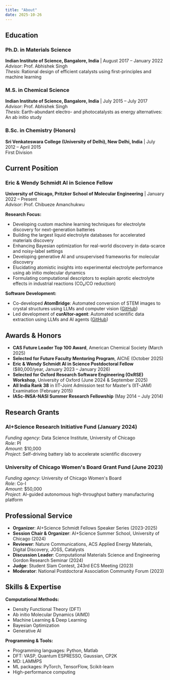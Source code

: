 ```yaml
---
title: "About"
date: 2025-10-26
---
```


## Education

### Ph.D. in Materials Science
**Indian Institute of Science, Bangalore, India** | August 2017 – January 2022  
*Advisor*: Prof. Abhishek Singh  
*Thesis*: Rational design of efficient catalysts using first-principles and machine learning

### M.S. in Chemical Science
**Indian Institute of Science, Bangalore, India** | July 2015 – July 2017  
*Advisor*: Prof. Abhishek Singh  
*Thesis*: Earth-abundant electro- and photocatalysts as energy alternatives: An ab initio study

### B.Sc. in Chemistry (Honors)
**Sri Venkateswara College (University of Delhi), New Delhi, India** | July 2012 – April 2015  
First Division

## Current Position
### Eric & Wendy Schmidt AI in Science Fellow
**University of Chicago, Pritzker School of Molecular Engineering** | January 2022 – Present  
*Advisor*: Prof. Chibueze Amanchukwu

**Research Focus:**
- Developing custom machine learning techniques for electrolyte discovery for next-generation batteries
- Building the largest liquid electrolyte databases for accelerated materials discovery
- Enhancing Bayesian optimization for real-world discovery in data-scarce and noisy-label settings
- Developing generative AI and unsupervised frameworks for molecular discovery
- Elucidating atomistic insights into experimental electrolyte performance using ab initio molecular dynamics
- Formulating computational descriptors to explain aprotic electrolyte effects in industrial reactions (CO₂/CO reduction)

**Software Development:**
- Co-developed **AtomBridge**: Automated conversion of STEM images to crystal structures using LLMs and computer vision ([GitHub](https://github.com/dpalmer-anl/AtomBridge))
- Led development of **curAItor-agent**: Automated scientific data extraction using LLMs and AI agents ([GitHub](https://github.com/ritesh001/curaitor-agent))

## Awards & Honors
- **CAS Future Leader Top 100 Award**, American Chemical Society (March 2025)
- **Selected for Future Faculty Mentoring Program**, AIChE (October 2025)
- **Eric & Wendy Schmidt AI in Science Postdoctoral Fellow** ($80,000/year, January 2023 – January 2026)
- **Selected for Oxford Research Software Engineering (OxRSE) Workshop**, University of Oxford (June 2024 & September 2025)
- **All India Rank 38** in IIT-Joint Admission test for Master's (IIT-JAM) Examination (February 2015)
- **IASc-INSA-NASI Summer Research Fellowship** (May 2014 – July 2014)

## Research Grants

### AI+Science Research Initiative Fund (January 2024)
*Funding agency*: Data Science Institute, University of Chicago  
*Role*: PI  
*Amount*: $10,000  
*Project*: Self-driving battery lab to accelerate scientific discovery

### University of Chicago Women's Board Grant Fund (June 2023)
*Funding agency*: University of Chicago Women's Board  
*Role*: Co-I  
*Amount*: $50,000  
*Project*: AI-guided autonomous high-throughput battery manufacturing platform

## Professional Service

- **Organizer**: AI+Science Schmidt Fellows Speaker Series (2023-2025)
- **Session Chair & Organizer**: AI+Science Summer School, University of Chicago (2024)
- **Reviewer**: Nature Communications, ACS Applied Energy Materials, Digital Discovery, JOSS, Catalysts
- **Discussion Leader**: Computational Materials Science and Engineering Gordon Research Seminar (2024)
- **Judge**: Student Slam Contest, 243rd ECS Meeting (2023)
- **Moderator**: National Postdoctoral Association Community Forum (2023)

## Skills & Expertise

**Computational Methods:**
- Density Functional Theory (DFT)
- Ab initio Molecular Dynamics (AIMD)
- Machine Learning & Deep Learning
- Bayesian Optimization
- Generative AI

**Programming & Tools:**
- Programming languages: Python, Matlab
- DFT: VASP, Quantum ESPRESSO, Gaussian, CP2K
- MD: LAMMPS
- ML packages: PyTorch, TensorFlow, Scikit-learn
- High-performance computing
